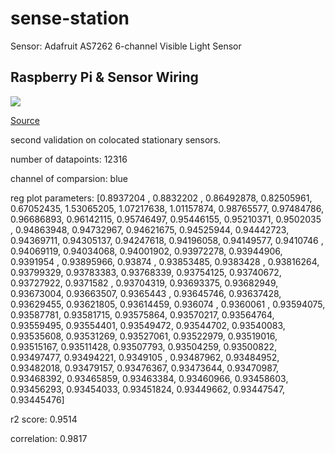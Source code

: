 # sense-station

Sensor: Adafruit AS7262 6-channel Visible Light Sensor

## Raspberry Pi & Sensor Wiring
![](https://cdn-learn.adafruit.com/assets/assets/000/058/748/original/light_raspi_as7262_i2c_bb.png?1533756374)

[Source](https://learn.adafruit.com/adafruit-as7262-6-channel-visible-light-sensor/circuitpython-wiring-test)

second validation on colocated stationary sensors. 

number of datapoints: 12316

channel of comparsion: blue

reg plot parameters: [0.8937204 , 0.8832202 , 0.86492878, 0.82505961, 0.67052435,
       1.53065205, 1.07217638, 1.01157874, 0.98765577, 0.97484786,
       0.96686893, 0.96142115, 0.95746497, 0.95446155, 0.95210371,
       0.9502035 , 0.94863948, 0.94732967, 0.94621675, 0.94525944,
       0.94442723, 0.94369711, 0.94305137, 0.94247618, 0.94196058,
       0.94149577, 0.9410746 , 0.94069119, 0.94034068, 0.94001902,
       0.93972278, 0.93944906, 0.9391954 , 0.93895966, 0.93874   ,
       0.93853485, 0.9383428 , 0.93816264, 0.93799329, 0.93783383,
       0.93768339, 0.93754125, 0.93740672, 0.93727922, 0.9371582 ,
       0.93704319, 0.93693375, 0.93682949, 0.93673004, 0.93663507,
       0.9365443 , 0.93645746, 0.93637428, 0.93629455, 0.93621805,
       0.93614459, 0.936074  , 0.9360061 , 0.93594075, 0.93587781,
       0.93581715, 0.93575864, 0.93570217, 0.93564764, 0.93559495,
       0.93554401, 0.93549472, 0.93544702, 0.93540083, 0.93535608,
       0.93531269, 0.93527061, 0.93522979, 0.93519016, 0.93515167,
       0.93511428, 0.93507793, 0.93504259, 0.93500822, 0.93497477,
       0.93494221, 0.9349105 , 0.93487962, 0.93484952, 0.93482018,
       0.93479157, 0.93476367, 0.93473644, 0.93470987, 0.93468392,
       0.93465859, 0.93463384, 0.93460966, 0.93458603, 0.93456293,
       0.93454033, 0.93451824, 0.93449662, 0.93447547, 0.93445476]


r2 score: 0.9514

correlation: 0.9817

